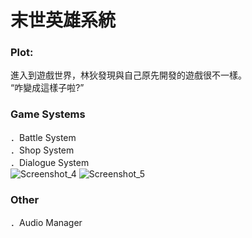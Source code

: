 # 末世英雄系統
### Plot:</br>
進入到遊戲世界，林狄發現與自己原先開發的遊戲很不一樣。</br>
“咋變成這樣子啦?”</br>

### Game Systems
．Battle System</br>
．Shop System</br>
．Dialogue System</br>
![Screenshot_4](https://user-images.githubusercontent.com/71808534/171141091-6a6326a7-7f6a-4657-887c-bb380d07077c.jpg)
![Screenshot_5](https://user-images.githubusercontent.com/71808534/171141883-399a867e-9c30-4f22-b35f-e85cf36410c9.jpg)</br>
### Other
．Audio Manager
